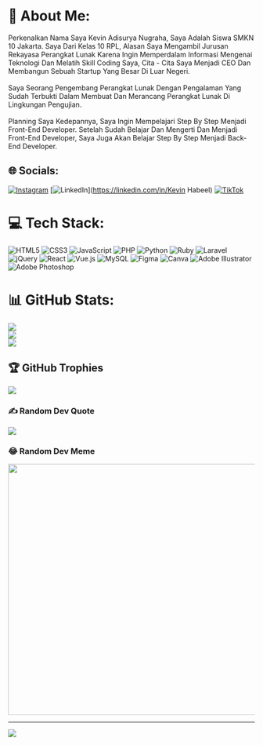 # 💫 About Me:
Perkenalkan Nama Saya Kevin Adisurya Nugraha, Saya Adalah Siswa SMKN 10 Jakarta. Saya Dari Kelas 10 RPL, Alasan Saya Mengambil Jurusan Rekayasa Perangkat Lunak Karena Ingin Memperdalam Informasi Mengenai Teknologi Dan Melatih Skill Coding Saya, Cita - Cita Saya Menjadi CEO Dan Membangun Sebuah Startup Yang Besar Di Luar Negeri.<br><br>Saya Seorang Pengembang Perangkat Lunak Dengan Pengalaman Yang Sudah Terbukti Dalam Membuat Dan Merancang Perangkat Lunak Di Lingkungan Pengujian.<br><br>Planning Saya Kedepannya, Saya Ingin Mempelajari Step By Step Menjadi Front-End Developer. Setelah Sudah Belajar Dan Mengerti Dan Menjadi Front-End Developer, Saya Juga Akan Belajar Step By Step Menjadi Back-End Developer.


## 🌐 Socials:
[![Instagram](https://img.shields.io/badge/Instagram-%23E4405F.svg?logo=Instagram&logoColor=white)](https://instagram.com/@Kvn.ads) [![LinkedIn](https://img.shields.io/badge/LinkedIn-%230077B5.svg?logo=linkedin&logoColor=white)](https://linkedin.com/in/Kevin Habeel) [![TikTok](https://img.shields.io/badge/TikTok-%23000000.svg?logo=TikTok&logoColor=white)](https://tiktok.com/@@kevinadisurya36) 

# 💻 Tech Stack:
![HTML5](https://img.shields.io/badge/html5-%23E34F26.svg?style=for-the-badge&logo=html5&logoColor=white) ![CSS3](https://img.shields.io/badge/css3-%231572B6.svg?style=for-the-badge&logo=css3&logoColor=white) ![JavaScript](https://img.shields.io/badge/javascript-%23323330.svg?style=for-the-badge&logo=javascript&logoColor=%23F7DF1E) ![PHP](https://img.shields.io/badge/php-%23777BB4.svg?style=for-the-badge&logo=php&logoColor=white) ![Python](https://img.shields.io/badge/python-3670A0?style=for-the-badge&logo=python&logoColor=ffdd54) ![Ruby](https://img.shields.io/badge/ruby-%23CC342D.svg?style=for-the-badge&logo=ruby&logoColor=white) ![Laravel](https://img.shields.io/badge/laravel-%23FF2D20.svg?style=for-the-badge&logo=laravel&logoColor=white) ![jQuery](https://img.shields.io/badge/jquery-%230769AD.svg?style=for-the-badge&logo=jquery&logoColor=white) ![React](https://img.shields.io/badge/react-%2320232a.svg?style=for-the-badge&logo=react&logoColor=%2361DAFB) ![Vue.js](https://img.shields.io/badge/vuejs-%2335495e.svg?style=for-the-badge&logo=vuedotjs&logoColor=%234FC08D) ![MySQL](https://img.shields.io/badge/mysql-%2300f.svg?style=for-the-badge&logo=mysql&logoColor=white) 	![Figma](https://img.shields.io/badge/figma-%23F24E1E.svg?style=for-the-badge&logo=figma&logoColor=white) ![Canva](https://img.shields.io/badge/Canva-%2300C4CC.svg?style=for-the-badge&logo=Canva&logoColor=white) ![Adobe Illustrator](https://img.shields.io/badge/adobeillustrator-%23FF9A00.svg?style=for-the-badge&logo=adobeillustrator&logoColor=white) ![Adobe Photoshop](https://img.shields.io/badge/adobephotoshop-%2331A8FF.svg?style=for-the-badge&logo=adobephotoshop&logoColor=white)
# 📊 GitHub Stats:
![](https://github-readme-stats.vercel.app/api?username=kevinadisuryanugraha&theme=tokyonight&hide_border=false&include_all_commits=true&count_private=true)<br/>
![](https://github-readme-streak-stats.herokuapp.com/?user=kevinadisuryanugraha&theme=tokyonight&hide_border=false)<br/>
![](https://github-readme-stats.vercel.app/api/top-langs/?username=kevinadisuryanugraha&theme=tokyonight&hide_border=false&include_all_commits=true&count_private=true&layout=compact)

## 🏆 GitHub Trophies
![](https://github-profile-trophy.vercel.app/?username=kevinadisuryanugraha&theme=radical&no-frame=false&no-bg=false&margin-w=4)

### ✍️ Random Dev Quote
![](https://quotes-github-readme.vercel.app/api?type=horizontal&theme=radical)

### 😂 Random Dev Meme
<img src="https://random-memer.herokuapp.com/" width="512px"/>

---
[![](https://visitcount.itsvg.in/api?id=kevinadisuryanugraha&icon=9&color=1)](https://visitcount.itsvg.in)

<!-- Proudly created with GPRM ( https://gprm.itsvg.in ) -->
